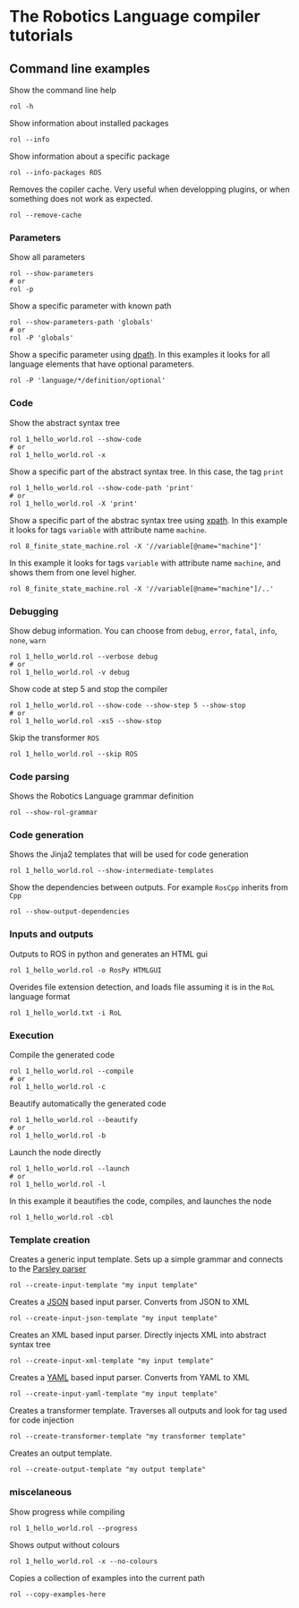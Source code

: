 # The Robotics Language compiler tutorials

## Command line examples


Show the command line help
```shell
rol -h
```

Show information about installed packages
```shell
rol --info
```

Show information about a specific package
```shell
rol --info-packages ROS
```

Removes the copiler cache. Very useful when developping plugins, or when something does not work as expected.
```shell
rol --remove-cache
```


### Parameters

Show all parameters
```shell
rol --show-parameters
# or
rol -p
```

Show a specific parameter with known path
```shell
rol --show-parameters-path 'globals'
# or
rol -P 'globals'
```


Show a specific parameter using [dpath](https://pypi.org/project/dpath/). In this examples it looks for all language elements that have optional parameters.
```shell
rol -P 'language/*/definition/optional'
```

### Code


Show the abstract syntax tree
```shell
rol 1_hello_world.rol --show-code
# or
rol 1_hello_world.rol -x
```

Show a specific part of the abstract syntax tree. In this case, the tag `print`
```shell
rol 1_hello_world.rol --show-code-path 'print'
# or
rol 1_hello_world.rol -X 'print'
```


Show a specific part of the abstrac syntax tree using [xpath](https://www.w3schools.com/xml/xml_xpath.asp). In this example it looks for tags `variable` with attribute name `machine`.
```shell
rol 8_finite_state_machine.rol -X '//variable[@name="machine"]'
```

In this example it looks for tags `variable` with attribute name `machine`, and shows them from one level higher.
```shell
rol 8_finite_state_machine.rol -X '//variable[@name="machine"]/..'
```

### Debugging

Show debug information. You can choose from `debug`, `error`, `fatal`, `info`, `none`, `warn`
```shell
rol 1_hello_world.rol --verbose debug
# or
rol 1_hello_world.rol -v debug
```
Show code at step 5 and stop the compiler
```shell
rol 1_hello_world.rol --show-code --show-step 5 --show-stop
# or
rol 1_hello_world.rol -xs5 --show-stop
```

Skip the transformer `ROS`
```shell
rol 1_hello_world.rol --skip ROS
```

### Code parsing

Shows the Robotics Language grammar definition
```shell
rol --show-rol-grammar
```

### Code generation

Shows the Jinja2 templates that will be used for code generation
```shell
rol 1_hello_world.rol --show-intermediate-templates
```

Show the dependencies between outputs. For example `RosCpp` inherits from `Cpp`
```shell
rol --show-output-dependencies
```



### Inputs and outputs


Outputs to ROS in python and generates an HTML gui
```shell
rol 1_hello_world.rol -o RosPy HTMLGUI
```

Overides file extension detection, and loads file assuming it is in the `RoL` language format
```shell
rol 1_hello_world.txt -i RoL
```

### Execution

Compile the generated code
```shell
rol 1_hello_world.rol --compile
# or
rol 1_hello_world.rol -c
```

Beautify automatically the generated code
```shell
rol 1_hello_world.rol --beautify
# or
rol 1_hello_world.rol -b
```

Launch the node directly
```shell
rol 1_hello_world.rol --launch
# or
rol 1_hello_world.rol -l
```

In this example it beautifies the code, compiles, and launches the node
```shell
rol 1_hello_world.rol -cbl
```
### Template creation

Creates a generic input template. Sets up a simple grammar and connects to the [Parsley parser](https://github.com/pyga/parsley)
```shell
rol --create-input-template "my input template"
```

Creates a [JSON](https://www.json.org) based input parser. Converts from JSON to XML
```shell
rol --create-input-json-template "my input template"
```

Creates an XML based input parser. Directly injects XML into abstract syntax tree
```shell
rol --create-input-xml-template "my input template"
```

Creates a [YAML](https://yaml.org) based input parser. Converts from YAML to XML
```shell
rol --create-input-yaml-template "my input template"
```

Creates a transformer template. Traverses all outputs and look for tag used for code injection
```shell
rol --create-transformer-template "my transformer template"
```

Creates an output template.
```shell
rol --create-output-template "my output template"
```


### miscelaneous

Show progress while compiling
```shell
rol 1_hello_world.rol --progress
```

Shows output without colours
```shell
rol 1_hello_world.rol -x --no-colours
```

Copies a collection of examples into the current path
```shell
rol --copy-examples-here
```
